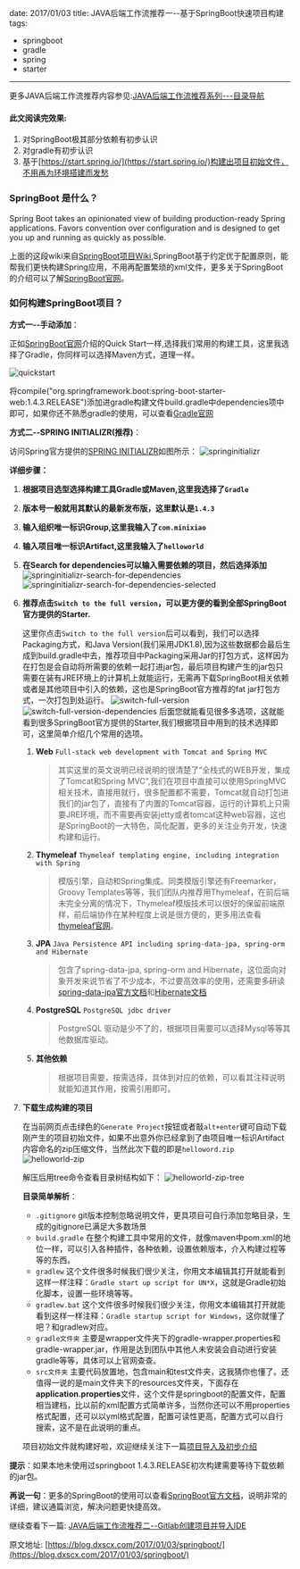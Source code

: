 date: 2017/01/03
title: JAVA后端工作流推荐一--基于SpringBoot快速项目构建
tags: 
- springboot
- gradle
- spring
- starter
---
更多JAVA后端工作流推荐内容参见:[JAVA后端工作流推荐系列---目录导航](2017/01/10/workflow/)

#### 此文阅读完效果:

1. 对SpringBoot极其部分依赖有初步认识
2. 对gradle有初步认识
3. 基于[https://start.spring.io/](https://start.spring.io/)构建出项目初始文件，不用再为环境搭建而发愁

<!-- more -->
### SpringBoot 是什么？
Spring Boot takes an opinionated view of building production-ready Spring applications. Favors convention over configuration and is designed to get you up and running as quickly as possible.


上面的这段wiki来自[SpringBoot项目Wiki](https://github.com/spring-projects/spring-boot/wiki),SpringBoot基于约定优于配置原则，能帮我们更快构建Spring应用，不用再配置繁琐的xml文件，更多关于SpringBoot的介绍可以了解[SpringBoot官网](http://projects.spring.io/spring-boot/)。

### 如何构建SpringBoot项目？
**方式一--手动添加**：

正如[SpringBoot官网](http://projects.spring.io/spring-boot/)介绍的Quick Start一样,选择我们常用的构建工具，这里我选择了Gradle，你同样可以选择Maven方式，道理一样。

![quickstart](https://sssvip.github.io/img/springboot/quickstart.png)

将compile("org.springframework.boot:spring-boot-starter-web:1.4.3.RELEASE")添加进gradle构建文件build.gradle中dependencies项中即可，如果你还不熟悉gradle的使用，可以查看[Gradle官网](https://gradle.org/)

**方式二--SPRING INITIALIZR(推荐)**：

访问Spring官方提供的[SPRING INITIALIZR](https://start.spring.io/)如图所示：
![springinitializr](https://sssvip.github.io/img/springboot/springinitializr.png)

**详细步骤：**

1. **根据项目选型选择构建工具Gradle或Maven,这里我选择了`Gradle`**
2. **版本号一般就用其默认的最新发布版，这里默认是`1.4.3`**
3. **输入组织唯一标识Group,这里我输入了`com.minixiao`**
4. **输入项目唯一标识Artifact,这里我输入了`helloworld`**
5. **在Search for dependencies可以输入需要依赖的项目，然后选择添加**
	![springinitializr-search-for-dependencies](https://sssvip.github.io/img/springboot/springinitializr-search-for-dependencies.png)
	![springinitializr-search-for-dependencies-selected](https://sssvip.github.io/img/springboot/springinitializr-search-for-dependencies-selected.png)
6. **推荐点击`Switch to the full version`，可以更方便的看到全部SpringBoot官方提供的Starter.**

	这里你点击`Switch to the full version`后可以看到，我们可以选择Packaging方式，和Java Version(我们采用JDK1.8),因为这些数据都会最后生成到build.gradle中去，推荐项目中Packaging采用Jar的打包方式，这样因为在打包是会自动将所需要的依赖一起打进jar包，最后项目构建产生的jar包只需要在装有JRE环境上的计算机上就能运行，无需再下载SpringBoot相关依赖或者是其他项目中引入的依赖，这也是SpringBoot官方推荐的fat jar打包方式，一次打包到处运行。
	![switch-full-version](https://sssvip.github.io/img/springboot/switch-full-version.png)
	![switch-full-version-dependencies](https://sssvip.github.io/img/springboot/switch-full-version-dependencies.png)
	后面您就能看见很多多选项，这就能看到很多SpringBoot官方提供的Starter,我们根据项目中用到的技术选择即可，这里简单介绍几个常用的选项。

	1. **Web** `Full-stack web development with Tomcat and Spring MVC`

		> 其实这里的英文说明已经说明的很清楚了“全栈式的WEB开发，集成了Tomcat和Spring MVC”,我们在项目中直接可以使用SpringMVC相关技术，直接用就行，很多配置都不需要，Tomcat就自动打包进我们的jar包了，直接有了内置的Tomcat容器，运行的计算机上只需要JRE环境，而不需要再安装jetty或者tomcat这种web容器，这也是SpringBoot的一大特色，简化配置，更多的关注业务开发，快速构建和运行。

	2. **Thymeleaf** `Thymeleaf templating engine, including integration with Spring`

		> 模版引擎，自动和Spring集成。同类模版引擎还有Freemarker，Groovy Templates等等，我们团队内推荐用Thymeleaf，在前后端未完全分离的情况下，Thymeleaf模版技术可以很好的保留前端原样，前后端协作在某种程度上说是很方便的，更多用法查看[thymeleaf官网](http://thymeleaf.org/)。
	
	3. **JPA** `Java Persistence API including spring-data-jpa, spring-orm and Hibernate`

		> 包含了spring-data-jpa, spring-orm and Hibernate，这位面向对象开发来说节省了不少成本，不过要高效率的使用，还需要多研读[spring-data-jpa官方文档](http://docs.spring.io/spring-data/jpa/docs/1.10.4.RELEASE/reference/html/#repositories.special-parameters)和[Hibernate文档](http://hibernate.org/orm/documentation/5.2/)

	4. **PostgreSQL** `PostgreSQL jdbc driver`

		> PostgreSQL 驱动是少不了的，根据项目需要可以选择Mysql等等其他数据库驱动。
	
	5. **其他依赖**

		> 根据项目需要，按需选择，具体到对应的依赖，可以看其注释说明就能知道其作用，按需引用即可。

7. **下载生成构建的项目**
	
	在当前网页点击绿色的`Generate Project`按钮或者敲`alt+enter`键可自动下载刚产生的项目初始文件，如果不出意外你已经拿到了由项目唯一标识Artifact内容命名的zip压缩文件，当然此次下载的即是`helloword.zip`
	![helloworld-zip](https://sssvip.github.io/img/springboot/helloworld-zip.png)
	
	解压后用tree命令查看目录树结构如下：
	![helloworld-zip-tree](https://sssvip.github.io/img/springboot/helloworld-zip-tree.png)
	
	**目录简单解析**：

	* `.gitignore` git版本控制忽略说明文件，更具项目可自行添加忽略目录，生成的gitignore已满足大多数场景
	* `build.gradle` 在整个构建工具中常用的文件，就像maven中pom.xml的地位一样，可以引入各种插件，各种依赖，设置依赖版本，介入构建过程等等的东西。
	* `gradlew` 这个文件很多时候我们很少关注，你用文本编辑其打开就能看到这样一样注释：`Gradle start up script for UN*X`，这就是Gradle初始化脚本，设置一些环境等等。
	* `gradlew.bat` 这个文件很多时候我们很少关注，你用文本编辑其打开就能看到这样一样注释：`Gradle startup script for Windows`，这你就懂了吧？和gradlew对应。
	* `gradle文件夹` 主要是wrapper文件夹下的gradle-wrapper.properties和gradle-wrapper.jar，作用是达到团队中其他人未安装会自动进行安装gradle等等，具体可以上官网查查。
	* `src文件夹` 主要代码放置地，包含main和test文件夹，这我猜你也懂了。还值得一说的是main文件夹下的resources文件夹，下面存在**application.properties**文件，这个文件是springboot的配置文件，配置相当建档，比以前的xml配置方式简单许多，当然你还可以不用properties格式配置，还可以以yml格式配置，配置可读性更高，配置方式可以自行搜索，这不是在此说明的重点。

	项目初始文件就构建好啦，欢迎继续关注下一篇[项目导入及初步介绍](#)


**提示**：如果本地未使用过springboot 1.4.3.RELEASE初次构建需要等待下载依赖的jar包。

**再说一句**：更多的SpringBoot的使用可以查看[SpringBoot官方文档](http://docs.spring.io/spring-boot/docs/1.4.3.RELEASE/reference/htmlsingle/)，说明非常的详细，建议通篇浏览，解决问题更快捷高效。

继续查看下一篇: [JAVA后端工作流推荐二--Gitlab创建项目并导入IDE](/2017/01/03/ide-import-project/)

原文地址: [https://blog.dxscx.com/2017/01/03/springboot/](https://blog.dxscx.com/2017/01/03/springboot/)